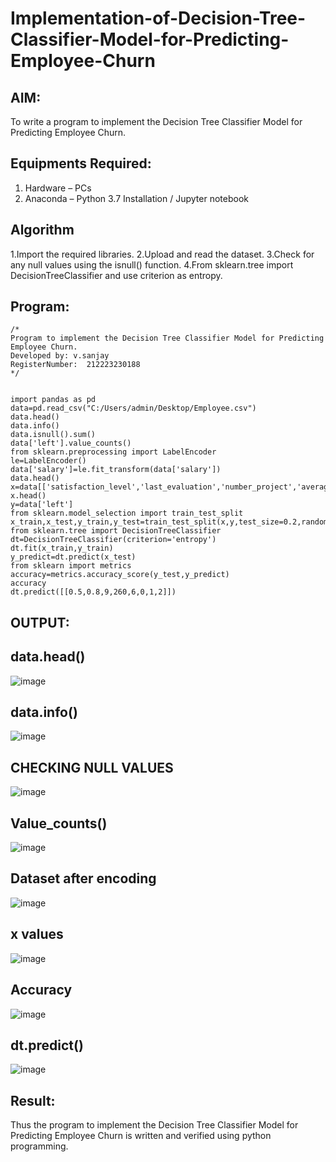 # Implementation-of-Decision-Tree-Classifier-Model-for-Predicting-Employee-Churn

## AIM:
To write a program to implement the Decision Tree Classifier Model for Predicting Employee Churn.

## Equipments Required:
1. Hardware – PCs
2. Anaconda – Python 3.7 Installation / Jupyter notebook

## Algorithm
1.Import the required libraries.
2.Upload and read the dataset.
3.Check for any null values using the isnull() function.
4.From sklearn.tree import DecisionTreeClassifier and use criterion as entropy.

## Program:
```
/*
Program to implement the Decision Tree Classifier Model for Predicting Employee Churn.
Developed by: v.sanjay
RegisterNumber:  212223230188
*/
```

```

import pandas as pd
data=pd.read_csv("C:/Users/admin/Desktop/Employee.csv")
data.head()
data.info()
data.isnull().sum()
data['left'].value_counts()
from sklearn.preprocessing import LabelEncoder
le=LabelEncoder()
data['salary']=le.fit_transform(data['salary'])
data.head()
x=data[['satisfaction_level','last_evaluation','number_project','average_montly_hours','time_spend_company','Work_accident','promotion_last_5years','salary']]
x.head()
y=data['left']
from sklearn.model_selection import train_test_split
x_train,x_test,y_train,y_test=train_test_split(x,y,test_size=0.2,random_state=100)
from sklearn.tree import DecisionTreeClassifier
dt=DecisionTreeClassifier(criterion='entropy')
dt.fit(x_train,y_train)
y_predict=dt.predict(x_test)
from sklearn import metrics
accuracy=metrics.accuracy_score(y_test,y_predict)
accuracy
dt.predict([[0.5,0.8,9,260,6,0,1,2]])
```



## OUTPUT:

## data.head()


![image](https://github.com/sanjayy2431/Implementation-of-Decision-Tree-Classifier-Model-for-Predicting-Employee-Churn/assets/149365143/f24f2a8c-3faf-4d64-8e2d-1da7ed2da290)

## data.info()

![image](https://github.com/sanjayy2431/Implementation-of-Decision-Tree-Classifier-Model-for-Predicting-Employee-Churn/assets/149365143/652ad3b5-0784-43b3-9bbc-63a4ebca9d37)

## CHECKING NULL VALUES 

![image](https://github.com/sanjayy2431/Implementation-of-Decision-Tree-Classifier-Model-for-Predicting-Employee-Churn/assets/149365143/a45d5c35-fbeb-4e9a-b4e7-9a782d9786f8)

## Value_counts()


![image](https://github.com/sanjayy2431/Implementation-of-Decision-Tree-Classifier-Model-for-Predicting-Employee-Churn/assets/149365143/0abfc33d-7845-43d1-ab5f-796af8fcadfc)

## Dataset after encoding


![image](https://github.com/sanjayy2431/Implementation-of-Decision-Tree-Classifier-Model-for-Predicting-Employee-Churn/assets/149365143/5b336a81-afb7-45d9-8b25-3b4d758f47d7)

## x values


![image](https://github.com/sanjayy2431/Implementation-of-Decision-Tree-Classifier-Model-for-Predicting-Employee-Churn/assets/149365143/708cc013-2566-4fa3-8ee2-2f7966d0c3e4)

## Accuracy

![image](https://github.com/sanjayy2431/Implementation-of-Decision-Tree-Classifier-Model-for-Predicting-Employee-Churn/assets/149365143/2a708ed5-7840-4798-a5b5-e8de117eec6b)

## dt.predict()


![image](https://github.com/sanjayy2431/Implementation-of-Decision-Tree-Classifier-Model-for-Predicting-Employee-Churn/assets/149365143/08cb1f01-8812-4173-b1c5-379d5d380ba9)










## Result:
Thus the program to implement the  Decision Tree Classifier Model for Predicting Employee Churn is written and verified using python programming.

